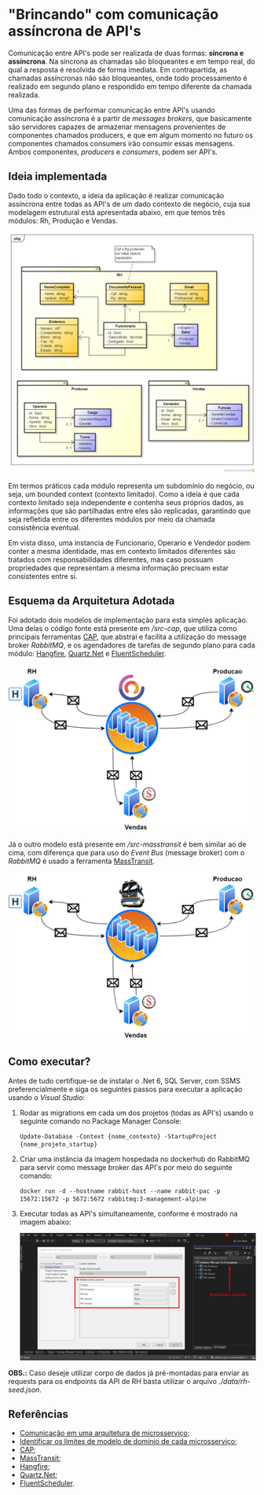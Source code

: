 # "Brincando" com comunicação assíncrona de API's

Comunicação entre API's pode ser realizada de duas formas: **síncrona e assíncrona**. Na síncrona as chamadas são bloqueantes e em tempo real, do qual a resposta é resolvida de forma imediata. Em contrapartida, as chamadas assíncronas não são bloqueantes, onde todo processamento é realizado em segundo plano e respondido em tempo diferente da chamada realizada.

Uma das formas de performar comunicação entre API's usando comunicação assíncrona é a partir de *messages brokers*, que basicamente são servidores capazes de armazenar mensagens provenientes de componentes chamados producers, e que em algum momento no futuro os componentes chamados consumers irão consumir essas mensagens. Ambos componentes, *producers* e *consumers*, podem ser API's.


## Ideia implementada

Dado todo o contexto, a ideia da aplicação é realizar comunicação assíncrona entre todas as API's de um dado contexto de negócio, cuja sua modelagem estrutural está apresentada abaixo, em que temos três módulos: Rh, Produção e Vendas.

![Modelagem estrutural dos módulos](./docs/diagrama-estrutural.png)

Em termos práticos cada módulo representa um subdomínio do negócio, ou seja, um bounded context (contexto limitado). Como a ideia é que cada contexto limitado seja independente e contenha seus próprios dados, as informações que são partilhadas entre eles são replicadas, garantindo que seja refletida entre os diferentes módulos por meio da chamada consistência eventual.

Em vista disso, uma instancia de Funcionario, Operario e Vendedor podem conter a mesma identidade, mas em contexto limitados diferentes são tratados com responsabilidades diferentes, mas caso possuam propriedades que representam a mesma informação precisam estar consistentes entre si.


## Esquema da Arquitetura Adotada

Foi adotado dois modelos de implementação para esta simples aplicação. Uma delas o código fonte está presente em */src-cap*, que utiliza como principais ferramentas [CAP](https://github.com/dotnetcore/CAP), que abstrai e facilita a utilização do message broker *RabbitMQ*, e os agendadores de tarefas de segundo plano para cada módulo: [Hangfire](https://github.com/HangfireIO/Hangfire), [Quartz.Net](https://github.com/quartznet/quartznet) e [FluentScheduler](https://github.com/fluentscheduler/FluentScheduler).

<center>
	<img src="./docs/esquema-comunicao-pac-CAP.png" alt="Esquema de comunicação entre as API's com CAP" />
</center>

Já o outro modelo está presente em */src-masstransit* é bem similar ao de cima, com diferença que para uso do *Event Bus* (message broker) com o *RabbitMQ* é usado a ferramenta [MassTransit](https://github.com/MassTransit/MassTransit).

<center>
	<img src="./docs/esquema-comunicao-pac-MassTransit.png" alt="Esquema de comunicação entre as API's com MassTransit" />
</center>


## Como executar?

Antes de tudo certifique-se de instalar o .Net 6, SQL Server, com SSMS preferencialmente e siga os seguintes passos para executar a aplicação usando o *Visual Studio*:

1. Rodar as migrations em cada um dos projetos (todas as API's) usando o seguinte comando no Package Manager Console:

    ```
    Update-Database -Context {nome_contexto} -StartupProject {nome_projeto_startup}
    ```

2. Criar uma instância da imagem hospedada no dockerhub do RabbitMQ para servir como message broker das API's por meio do seguinte comando:

    ```
    docker run -d --hostname rabbit-host --name rabbit-pac -p 15672:15672 -p 5672:5672 rabbitmq:3-management-alpine
    ```

3. Executar todas as API's simultaneamente, conforme é mostrado na imagem abaixo:

    ![Startar a aplicação com N projetos](./docs/startar-aplicacao-pac.png)


**OBS.:** Caso deseje utilizar corpo de dados já pré-montadas para enviar as requests para os endpoints da API de RH basta utilizar o arquivo *./data/rh-seed.json*.


## Referências

- [Comunicação em uma arquitetura de microsserviço](https://learn.microsoft.com/pt-br/dotnet/architecture/microservices/architect-microservice-container-applications/communication-in-microservice-architecture);
- [Identificar os limites de modelo de domínio de cada microsserviço](https://learn.microsoft.com/pt-br/dotnet/architecture/microservices/architect-microservice-container-applications/identify-microservice-domain-model-boundaries);
- [CAP](https://github.com/dotnetcore/CAP);
- [MassTransit](https://github.com/MassTransit/MassTransit);
- [Hangfire](https://github.com/HangfireIO/Hangfire);
- [Quartz.Net](https://github.com/quartznet/quartznet);
- [FluentScheduler](https://github.com/fluentscheduler/FluentScheduler).